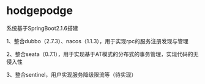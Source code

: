 # hodgepodge
系统基于SpringBoot2.1.6搭建

1、整合dubbo（2.7.3）、nacos（1.1.3），用于实现rpc的服务注册发现与管理

2、整合seata（0.7.1），用于实现基于AT模式的分布式的事务管理，实现代码的无侵入性

3、整合sentinel，用户实现服务降级限流等（待实现）
